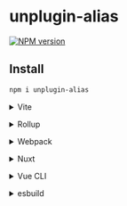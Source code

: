 # unplugin-alias

[![NPM version](https://img.shields.io/npm/v/unplugin-alias?color=a1b858&label=)](https://www.npmjs.com/package/unplugin-alias)

## Install

```bash
npm i unplugin-alias
```

<details>
<summary>Vite</summary><br>

```ts
// vite.config.ts
import Alias from "unplugin-alias/vite"

export default defineConfig({
  plugins: [
    Alias({
      /* options */
    }),
  ],
})
```

Example: [`playground/`](./playground/)

<br></details>

<details>
<summary>Rollup</summary><br>

```ts
// rollup.config.js
import Alias from "unplugin-alias/rollup"

export default {
  plugins: [
    Alias({
      /* options */
    }),
  ],
}
```

<br></details>

<details>
<summary>Webpack</summary><br>

```ts
// webpack.config.js
module.exports = {
  /* ... */
  plugins: [
    require("unplugin-alias/webpack")({
      /* options */
    }),
  ],
}
```

<br></details>

<details>
<summary>Nuxt</summary><br>

```ts
// nuxt.config.js
export default defineNuxtConfig({
  modules: [
    [
      "unplugin-alias/nuxt",
      {
        /* options */
      },
    ],
  ],
})
```

> This module works for both Nuxt 2 and [Nuxt Vite](https://github.com/nuxt/vite)

<br></details>

<details>
<summary>Vue CLI</summary><br>

```ts
// vue.config.js
module.exports = {
  configureWebpack: {
    plugins: [
      require("unplugin-alias/webpack")({
        /* options */
      }),
    ],
  },
}
```

<br></details>

<details>
<summary>esbuild</summary><br>

```ts
// esbuild.config.js
import { build } from "esbuild"
import Alias from "unplugin-alias/esbuild"

build({
  plugins: [Alias()],
})
```

<br></details>
